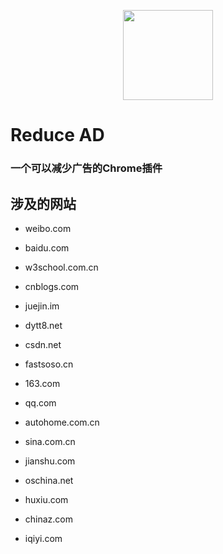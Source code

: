 <p align="center">
    <img width="144" src="https://raw.githubusercontent.com/w3cmark/reduce-ad/icon.png">
</p>

# Reduce AD

### 一个可以减少广告的Chrome插件

## 涉及的网站

+ weibo.com

+ baidu.com

+ w3school.com.cn 

+ cnblogs.com

+ juejin.im

+ dytt8.net

+ csdn.net 

+ fastsoso.cn

+ 163.com

+ qq.com 

+ autohome.com.cn

+ sina.com.cn

+ jianshu.com

+ oschina.net

+ huxiu.com

+ chinaz.com

+ iqiyi.com